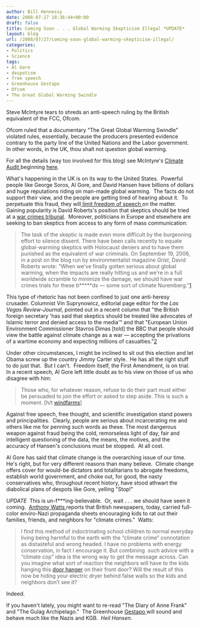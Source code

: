 ```yaml
---
author: Bill Hennessy
date: 2008-07-27 18:36:44+00:00
draft: false
title: Coming Soon . . . Global Warming Skepticism Illegal *UPDATE*
layout: blog
url: /2008/07/27/coming-soon-global-warming-skepticism-illegal/
categories:
- Politics
- Science
tags:
- Al Gore
- despotism
- free speech
- Greenhouse Gestapo
- Ofcom
- The Great Global Warming Swindle
---
```


Steve McIntyre tears to shreds an anti-speech ruling by the British equivalent of the FCC, Ofcom. 

Ofcom ruled that a documentary "The Great Global Warming Swindle" violated rules, essentially, because the producers presented evidence contrary to the party line of the United Nations and the Labor government. In other words, in the UK, thou shalt not question global warming.

For all the details (way too involved for this blog) see McIntyre's [Climate Audit ](https://www.climateaudit.org)beginning [here](https://www.climateaudit.org/?p=3328).

What's happening in the UK is on its way to the United States.  Powerful people like George Soros, Al Gore, and David Hansen have billions of dollars and huge reputations riding on man-made global warming.  The facts do not support their view, and the people are getting tired of hearing about it.  To perpetuate this fraud, they will[ limit freedom of speech ](https://www.spiked-online.com/index.php?/site/article/1782/)on the matter.  Gaining popularity is David Roberts's position that skeptics should be tried at a [war crimes tribunal](https://www.thenewamerican.com/node/2879).  Moreover, politicians in Europe and elsewhere are seeking to ban skeptics from access to any form of mass communication:


> The task of the skeptic is made even more difficult by the burgeoning effort to silence dissent. There have been calls recently to equate global-warming skeptics with Holocaust deniers and to have them punished as the equivalent of war criminals. On September 19, 2006, in a post on the blog run by environmentalist magazine _Grist_, David Roberts wrote: "When we've finally gotten serious about global warming, when the impacts are really hitting us and we're in a full worldwide scramble to minimize the damage, we should have war crimes trials for these b*****ds — some sort of climate Nuremberg."[1](https://hennessysview.com/wp-admin/#1) 

This type of rhetoric has not been confined to just one anti-heresy crusader. Columnist Vin Suprynowicz, editorial page editor for the _Las Vegas Review-Journal_, pointed out in a recent column that "the British foreign secretary 'has said that skeptics should be treated like advocates of Islamic terror and denied access to the media'" and that "European Union Environment Commissioner Stavros Dimas [told] the BBC that people should view the battle against climate change as a war — accepting the privations of a wartime economy and expecting millions of casualties."[2](https://hennessysview.com/wp-admin/#2)


Under other circumstances, I might be inclined to sit out this election and let Obama screw up the country Jimmy Carter style.  He has all the right stuff to do just that.  But I can't.  Freedom itself, the First Amendment, is on trial.   In a recent speech, Al Gore left little doubt as to his view on those of us who disagree with him:


> Those who, for whatever reason, refuse to do their part must either be
persuaded to join the effort or asked to step aside. This is such a
moment. [h/t [windfarms](https://windfarms.wordpress.com/2008/07/18/al-gore%e2%80%99s-energy-speech/)]


Against free speech, free thought, and scientific investigation stand powers and principalities.  Clearly, people are serious about incarcerating me and others like me for penning such words as these. The most dangerous weapon against fraud being the cold, remorseless light of day, fair and intelligent questioning of the data, the means, the motives, and the accuracy of Hansen's conclusions must be stopped.  At all cost.

Al Gore has said that climate change is the overarching issue of our time.  He's right, but for very different reasons than many believe.  Climate change offers cover for would-be dictators and totalitarians to abrogate freedoms, establish world government, and choke out, for good, the nasty conservatives who, throughout recent history, have stood athwart the diabolical plans of despots like Gore, yelling "Stop!"

*UPDATE*  This is un-f***ing-believable.  Or, wait . . . we should have seen it coming.  [Anthony Watts ](https://wattsupwiththat.wordpress.com/2008/07/27/hey-kids-be-a-climate-cop-rat-on-your-family-friends-and-classmates/)reports that British newspapers, today, carried full-color enviro-Nazi propaganda sheets encouraging kids to rat out their families, friends, and neighbors for "climate crimes."  Watts:


> I find this method of indoctrinating school children to normal everyday living being harmful to the earth with the “climate crime” connotation as distasteful and wrong headed. I have no problems with energy conservation, in fact I encourage it. But combining  such advice with a “climate cop” idea is the wrong way to get the message across. Can you imagine what sort of reaction the neighbors will have to the kids hanging this [door hanger](https://www.climatecops.com/downloads/climate_cops_door_hanger.pdf) on their front door? Will the result of this now be hiding your electric dryer behind false walls so the kids and neighbors don’t see it?


Indeed. 

If you haven't lately, you might want to re-read "The Diary of Anne Frank" and "The Gulag Archipelago."  The Greenhouse [Gestapo ](https://en.wikipedia.org/wiki/Gestapo)will sound and behave much like the Nazis and KGB.  _Heil Hansen_.
